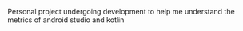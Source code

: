 Personal project undergoing development to help me understand the metrics of android studio and kotlin

